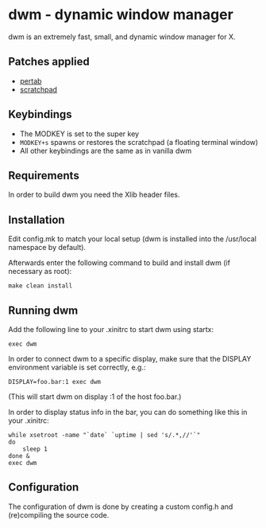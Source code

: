 # dwm - dynamic window manager

dwm is an extremely fast, small, and dynamic window manager for X. 


## Patches applied
* [pertab](https://dwm.suckless.org/patches/pertag/)
* [scratchpad](https://dwm.suckless.org/patches/scratchpad/)


## Keybindings
* The MODKEY is set to the super key
* `MODKEY+s` spawns or restores the scratchpad (a floating terminal window)
* All other keybindings are the same as in vanilla dwm


## Requirements
In order to build dwm you need the Xlib header files.


## Installation
Edit config.mk to match your local setup (dwm is installed into
the /usr/local namespace by default).

Afterwards enter the following command to build and install dwm (if
necessary as root):
```
make clean install
```

## Running dwm
Add the following line to your .xinitrc to start dwm using startx:
```
exec dwm
```

In order to connect dwm to a specific display, make sure that
the DISPLAY environment variable is set correctly, e.g.:
```
DISPLAY=foo.bar:1 exec dwm
```

(This will start dwm on display :1 of the host foo.bar.)

In order to display status info in the bar, you can do something
like this in your .xinitrc:
```
while xsetroot -name "`date` `uptime | sed 's/.*,//'`"
do
	sleep 1
done &
exec dwm
```


## Configuration
The configuration of dwm is done by creating a custom config.h
and (re)compiling the source code.
